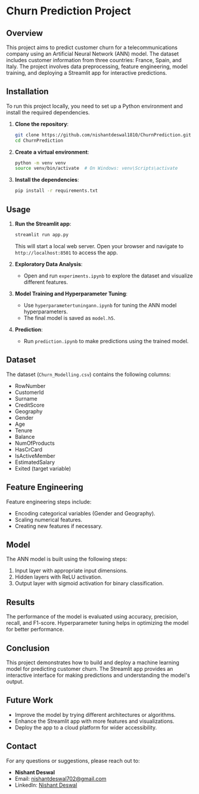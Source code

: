 # Churn Prediction Project

## Overview

This project aims to predict customer churn for a telecommunications company using an Artificial Neural Network (ANN) model. The dataset includes customer information from three countries: France, Spain, and Italy. The project involves data preprocessing, feature engineering, model training, and deploying a Streamlit app for interactive predictions.

## Installation

To run this project locally, you need to set up a Python environment and install the required dependencies.

1. **Clone the repository**:
    ```bash
    git clone https://github.com/nishantdeswal1810/ChurnPrediction.git
    cd ChurnPrediction
    ```

2. **Create a virtual environment**:
    ```bash
    python -m venv venv
    source venv/bin/activate  # On Windows: venv\Scripts\activate
    ```

3. **Install the dependencies**:
    ```bash
    pip install -r requirements.txt
    ```

## Usage

1. **Run the Streamlit app**:
    ```bash
    streamlit run app.py
    ```

    This will start a local web server. Open your browser and navigate to `http://localhost:8501` to access the app.

2. **Exploratory Data Analysis**:
    - Open and run `experiments.ipynb` to explore the dataset and visualize different features.

3. **Model Training and Hyperparameter Tuning**:
    - Use `hyperparametertuningann.ipynb` for tuning the ANN model hyperparameters.
    - The final model is saved as `model.h5`.

4. **Prediction**:
    - Run `prediction.ipynb` to make predictions using the trained model.

## Dataset

The dataset (`Churn_Modelling.csv`) contains the following columns:
- RowNumber
- CustomerId
- Surname
- CreditScore
- Geography
- Gender
- Age
- Tenure
- Balance
- NumOfProducts
- HasCrCard
- IsActiveMember
- EstimatedSalary
- Exited (target variable)

## Feature Engineering

Feature engineering steps include:
- Encoding categorical variables (Gender and Geography).
- Scaling numerical features.
- Creating new features if necessary.

## Model

The ANN model is built using the following steps:
1. Input layer with appropriate input dimensions.
2. Hidden layers with ReLU activation.
3. Output layer with sigmoid activation for binary classification.

## Results

The performance of the model is evaluated using accuracy, precision, recall, and F1-score. Hyperparameter tuning helps in optimizing the model for better performance.

## Conclusion

This project demonstrates how to build and deploy a machine learning model for predicting customer churn. The Streamlit app provides an interactive interface for making predictions and understanding the model's output.

## Future Work

- Improve the model by trying different architectures or algorithms.
- Enhance the Streamlit app with more features and visualizations.
- Deploy the app to a cloud platform for wider accessibility.

## Contact

For any questions or suggestions, please reach out to:

- **Nishant Deswal**
- Email: nishantdeswal702@gmail.com
- LinkedIn: [Nishant Deswal](https://www.linkedin.com/in/nishant-deswal-4204ba256/)
